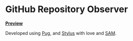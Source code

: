 # GitHub Repository Observer

[**Preview**](http://viktor-yakubiv.github.io/observer/)

Developed using [Pug](https://pugjs.org), and [Stylus](http://stylus-lang.com)
with love and [SAM](http://sam.js.org).
